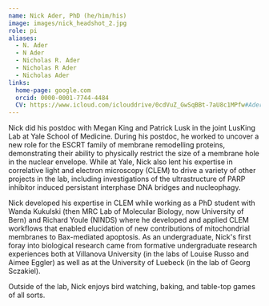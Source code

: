 ```yaml
---
name: Nick Ader, PhD (he/him/his)
image: images/nick_headshot_2.jpg
role: pi
aliases:
  - N. Ader
  - N Ader
  - Nicholas R. Ader
  - Nicholas R Ader
  - Nicholas Ader
links:
  home-page: google.com
  orcid: 0000-0001-7744-4484
  CV: https://www.icloud.com/iclouddrive/0cdVuZ_GwSqBBt-7aU8c1MPfw#Ader_CV 
---
```


Nick did his postdoc with Megan King and Patrick Lusk in the joint LusKing Lab at Yale School of Medicine. During his postdoc, he worked to uncover a new role for the ESCRT family of membrane remodelling proteins, demonstrating their ability to physically restrict the size of a membrane hole in the nuclear envelope. While at Yale, Nick also lent his expertise in correlative light and electron microscopy (CLEM) to drive a variety of other projects in the lab, including investigations of the ultrastructure of PARP inhibitor induced persistant interphase DNA bridges and nucleophagy. 

Nick developed his expertise in CLEM while working as a PhD student with Wanda Kukulski (then MRC Lab of Molecular Biology, now University of Bern) and Richard Youle (NINDS) where he developed and applied CLEM workflows that enabled elucidation of new contributions of mitochondrial membranes to Bax-mediated apoptosis. As an undergraduate, Nick's first foray into biological research came from formative undergraduate research experiences both at Villanova University (in the labs of Louise Russo and Aimee Eggler) as well as at the University of Luebeck (in the lab of Georg Sczakiel). 

Outside of the lab, Nick enjoys bird watching, baking, and table-top games of all sorts.
